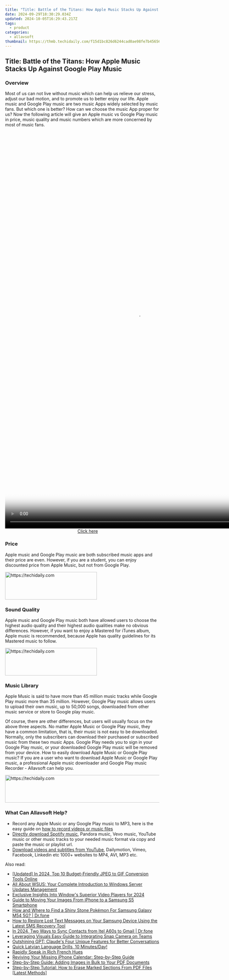 ```yaml
---
title: "Title: Battle of the Titans: How Apple Music Stacks Up Against Google Play Music"
date: 2024-09-29T18:30:29.034Z
updated: 2024-10-05T16:29:43.217Z
tags:
  - product
categories:
  - allavsoft
thumbnail: https://thmb.techidaily.com/f15d1bc826d6244cad0ae98fe7b4565620a90c9525864662d718cce49121a5e7.jpg
---
```


## Title: Battle of the Titans: How Apple Music Stacks Up Against Google Play Music

### Overview

Most of us can not live without music which can help us relieve our stress, adjust our bad motion, and to promote us to better enjoy our life. Apple music and Google Play music are two music Apps widely selected by music fans. But which one is better? How can we choose the music App proper for us? Now the following article will give an Apple music vs Google Play music in price, music quality and music numbers which are more concerned by most of music fans.

<!-- affiliate ads begin -->
<span id="1793213">
					<video width="864" height="1296" style="cursor:pointer"
           poster="//a.impactradius-go.com/display-clicktoplayimage/1793213.png"
           onclick="if(!this.playClicked){this.play();this.setAttribute('controls',true);this.playClicked=true;}">
	   <source src="//a.impactradius-go.com/display-ad/19135-1793213">
	   <img src="//a.impactradius-go.com/display-clicktoplayimage/1793213.png" style="border: none; height: 100%; width: 100%; object-fit: contain">
	</video>
	<div style="width:540px;text-align:center"><a href="javascript:window.open(decodeURIComponent('https%3A%2F%2Ftinyland.pxf.io%2Fc%2F5597632%2F1793213%2F19135'), '_blank');void(0);">Click here</a></div>
</span>
<img height="0" width="0" src="https://imp.pxf.io/i/5597632/1793213/19135" style="position:absolute;visibility:hidden;" border="0" />
<!-- affiliate ads end -->

### Price

Apple music and Google Play music are both subscribed music apps and their price are even. However, if you are a student, you can enjoy discounted price from Apple Music, but not from Google Play.

<!-- affiliate ads begin -->
<a href="https://aligracehair.sjv.io/c/5597632/2135400/19272" target="_top" id="2135400">
  <img src="//a.impactradius-go.com/display-ad/19272-2135400" border="0" alt="https://techidaily.com" width="300" height="90"/>
</a>
<img height="0" width="0" src="https://aligracehair.sjv.io/i/5597632/2135400/19272" style="position:absolute;visibility:hidden;" border="0" />
<!-- affiliate ads end -->

### Sound Quality

Apple music and Google Play music both have allowed users to choose the highest audio quality and their highest audio qualities make no obvious differences. However, if you want to enjoy a Mastered for iTunes album, Apple music is recommended, because Apple has quality guidelines for its Mastered music to follow.

<!-- affiliate ads begin -->
<a href="https://aligracehair.sjv.io/c/5597632/1925544/19272" target="_top" id="1925544">
  <img src="//a.impactradius-go.com/display-ad/19272-1925544" border="0" alt="https://techidaily.com" width="300" height="90"/>
</a>
<img height="0" width="0" src="https://aligracehair.sjv.io/i/5597632/1925544/19272" style="position:absolute;visibility:hidden;" border="0" />
<!-- affiliate ads end -->

### Music Library

Apple Music is said to have more than 45 million music tracks while Google Play music more than 35 million. However, Google Play music allows users to upload their own music, up to 50,000 songs, downloaded from other music service or store to Google play music.

Of course, there are other differences, but users will usually focus on the above three aspects. No matter Apple Music or Google Play music, they have a common limitation, that is, their music is not easy to be downloaded. Normally, only the subscribers can download their purchased or subscribed music from these two music Apps. Google Play needs you to sign in your Google Play music, or your downloaded Google Play music will be removed from your device. How to easily download Apple Music or Google Play music? If you are a user who want to download Apple Music or Google Play music, a professional Apple music downloader and Google Play music Recorder - Allavsoft can help you.

<!-- affiliate ads begin -->
<a href="https://appsumo.8odi.net/c/5597632/2129739/7443" target="_top" id="2129739">
  <img src="//a.impactradius-go.com/display-ad/7443-2129739" border="0" alt="https://techidaily.com" width="728" height="90"/>
</a>
<img height="0" width="0" src="https://appsumo.8odi.net/i/5597632/2129739/7443" style="position:absolute;visibility:hidden;" border="0" />
<!-- affiliate ads end -->

### What Can Allavsoft Help?

* Record any Apple Music or any Google Play music to MP3, here is the easy guide on [how to record videos or music files](https://tools.techidaily.com/allavsoft/products/)
* [Directly download Spotify music](https://tools.techidaily.com/allavsoft/products/), Pandora music, Vevo music, YouTube music or other music tracks to your needed music format via copy and paste the music or playlist url.
* [Download videos and subtitles from YouTube](https://tools.techidaily.com/allavsoft/products/), Dailymotion, Vimeo, Facebook, Linkedin etc 1000+ websites to MP4, AVI, MP3 etc.

<ins class="adsbygoogle"
     style="display:block"
     data-ad-format="autorelaxed"
     data-ad-client="ca-pub-7571918770474297"
     data-ad-slot="1223367746"></ins>

<ins class="adsbygoogle"
     style="display:block"
     data-ad-client="ca-pub-7571918770474297"
     data-ad-slot="8358498916"
     data-ad-format="auto"
     data-full-width-responsive="true"></ins>

<span class="atpl-alsoreadstyle">Also read:</span>
<div><ul>
<li><a href="https://fox-boxes.techidaily.com/updated-in-2024-top-10-budget-friendly-jpeg-to-gif-conversion-tools-online/"><u>[Updated] In 2024, Top 10 Budget-Friendly JPEG to GIF Conversion Tools Online</u></a></li>
<li><a href="https://techidaily.com/all-about-wsus-your-complete-introduction-to-windows-server-updates-management/"><u>All About WSUS: Your Complete Introduction to Windows Server Updates Management</u></a></li>
<li><a href="https://some-techniques.techidaily.com/exclusive-insights-into-windows-superior-video-players-for-2024/"><u>Exclusive Insights Into Window's Superior Video Players for 2024</u></a></li>
<li><a href="https://win-guides.techidaily.com/guide-to-moving-your-images-from-iphone-to-a-samsung-s5-smartphone/"><u>Guide to Moving Your Images From iPhone to a Samsung S5 Smartphone</u></a></li>
<li><a href="https://change-location.techidaily.com/how-and-where-to-find-a-shiny-stone-pokemon-for-samsung-galaxy-m54-5g-drfone-by-drfone-virtual-android/"><u>How and Where to Find a Shiny Stone Pokémon For Samsung Galaxy M54 5G? | Dr.fone</u></a></li>
<li><a href="https://win-guides.techidaily.com/how-to-restore-lost-text-messages-on-your-samsung-device-using-the-latest-sms-recovery-tool/"><u>How to Restore Lost Text Messages on Your Samsung Device Using the Latest SMS Recovery Tool</u></a></li>
<li><a href="https://android-transfer.techidaily.com/in-2024-two-ways-to-sync-contacts-from-itel-a60s-to-gmail-drfone-by-drfone-transfer-from-android-transfer-from-android/"><u>In 2024, Two Ways to Sync Contacts from Itel A60s to Gmail | Dr.fone</u></a></li>
<li><a href="https://tiktok-videos.techidaily.com/leveraging-visuals-easy-guide-to-integrating-snap-camera-on-teams/"><u>Leveraging Visuals Easy Guide to Integrating Snap Camera on Teams</u></a></li>
<li><a href="https://tech-revival.techidaily.com/outshining-gpt-claudes-four-unique-features-for-better-conversations/"><u>Outshining GPT: Claude's Four Unique Features for Better Conversations</u></a></li>
<li><a href="https://mondly-stories.techidaily.com/1719581376421-quick-latvian-language-drills-10-minutesday/"><u>Quick Latvian Language Drills, 10 Minutes/Day!</u></a></li>
<li><a href="https://mondly-stories.techidaily.com/rapidly-speak-in-rich-french-hues/"><u>Rapidly Speak in Rich French Hues</u></a></li>
<li><a href="https://win-guides.techidaily.com/reviving-your-missing-iphone-calendar-step-by-step-guide/"><u>Reviving Your Missing iPhone Calendar: Step-by-Step Guide</u></a></li>
<li><a href="https://win-guides.techidaily.com/step-by-step-guide-adding-images-in-bulk-to-your-pdf-documents/"><u>Step-by-Step Guide: Adding Images in Bulk to Your PDF Documents</u></a></li>
<li><a href="https://win-guides.techidaily.com/step-by-step-tutorial-how-to-erase-marked-sections-from-pdf-files-latest-methods/"><u>Step-by-Step Tutorial: How to Erase Marked Sections From PDF Files [Latest Methods]</u></a></li>
</ul></div>


